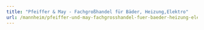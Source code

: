 ```yaml
---
title: "Pfeiffer & May - Fachgroßhandel für Bäder, Heizung,Elektro"
url: /mannheim/pfeiffer-und-may-fachgrosshandel-fuer-baeder-heizung-elektro/
---
```

